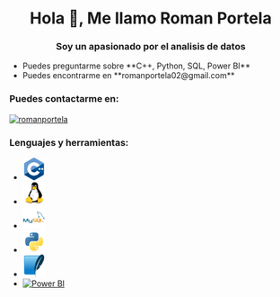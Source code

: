 <h1 align="center">Hola 👋, Me llamo Roman Portela</h1>
<h3 align="center">Soy un apasionado por el analisis de datos</h3>

<ul>
  <li>Puedes preguntarme sobre **C++, Python, SQL, Power BI**</li>
  <li>Puedes encontrarme en **romanportela02@gmail.com**</li>
</ul>

<h3 align="left">Puedes contactarme en:</h3>
<p align="left">
  <a href="https://linkedin.com/in/romanportela" target="_blank">
    <img align="center" src="https://raw.githubusercontent.com/rahuldkjain/github-profile-readme-generator/master/src/images/icons/Social/linked-in-alt.svg" alt="romanportela" height="30" width="40" />
  </a>
</p>

<h3 align="left">Lenguajes y herramientas:</h3>
<ul>
  <li>
    <a href="https://www.w3schools.com/cpp/" target="_blank" rel="noreferrer">
      <img src="https://raw.githubusercontent.com/devicons/devicon/master/icons/cplusplus/cplusplus-original.svg" alt="cplusplus" width="40" height="40" />
    </a>
  </li>
  <li>
    <a href="https://www.linux.org/" target="_blank" rel="noreferrer">
      <img src="https://raw.githubusercontent.com/devicons/devicon/master/icons/linux/linux-original.svg" alt="linux" width="40" height="40" />
    </a>
  </li>
  <li>
    <a href="https://www.mysql.com/" target="_blank" rel="noreferrer">
      <img src="https://raw.githubusercontent.com/devicons/devicon/master/icons/mysql/mysql-original-wordmark.svg" alt="mysql" width="40" height="40" />
    </a>
  </li>
  <li>
    <a href="https://www.python.org/" target="_blank" rel="noreferrer">
      <img src="https://raw.githubusercontent.com/devicons/devicon/master/icons/python/python-original.svg" alt="python" width="40" height="40" />
    </a>
  </li>
  <li>
    <a href="https://www.sqlite.org/" target="_blank" rel="noreferrer">
      <img src="https://raw.githubusercontent.com/devicons/devicon/master/icons/sqlite/sqlite-original.svg" alt="sqlite" width="40" height="40" />
    </a>
  </li>
  <li>
    <a href="https://powerbi.microsoft.com/en-us/" target="_blank" rel="noreferrer">
      <img src="https://powerbi.microsoft.com/en-us/assets/images/powerbi-logo-square.svg" alt="Power BI" width="40" height="40" />
    </a>
  </li>
</ul>

